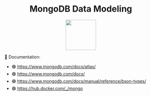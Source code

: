 <div align="center">
  <h1>MongoDB Data Modeling</h1>
  <p>
    <img height="100" src="https://user-images.githubusercontent.com/106860308/212568299-934c31ca-32f4-4a70-8563-9a85d638761c.jpg" />
  </p>
</div>

:open_book: Documentation:

- :green_circle: https://www.mongodb.com/docs/atlas/
- :green_circle: https://www.mongodb.com/docs/
- :green_circle: https://www.mongodb.com/docs/manual/reference/bson-types/
- :green_circle: https://hub.docker.com/_/mongo

